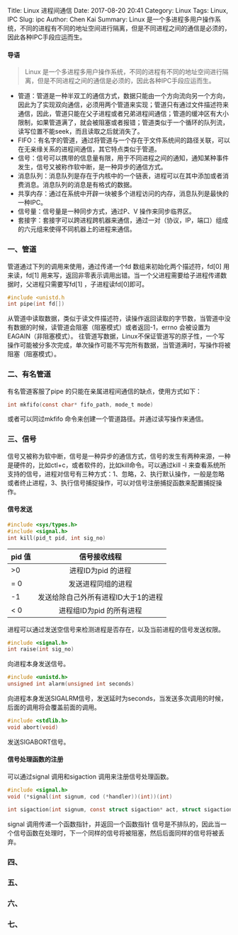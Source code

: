Title: Linux 进程间通信
Date: 2017-08-20 20:41
Category: Linux
Tags: Linux, IPC
Slug: ipc
Author: Chen Kai
Summary: Linux 是一个多进程多用户操作系统，不同的进程有不同的地址空间进行隔离，但是不同进程之间的通信是必须的，因此各种IPC手段应运而生。

#### 导语
> Linux 是一个多进程多用户操作系统，不同的进程有不同的地址空间进行隔离，但是不同进程之间的通信是必须的，因此各种IPC手段应运而生。
+ 管道：管道是一种半双工的通信方式，数据只能由一个方向流向另一个方向，因此为了实现双向通信，必须用两个管道来实现；管道只有通过文件描述符来通信，因此，管道只能在父子进程或者兄弟进程间通信；管道的缓冲区有大小限制，如果管道满了，就会被阻塞或者报错；管道类似于一个循环的队列流，读写位置不能seek，而且读取之后就消失了。
+ FIFO：有名字的管道，通过将管道与一个存在于文件系统间的路径关联，可以在无亲缘关系的进程间通信，其它特点类似于管道。
+ 信号：信号可以携带的信息量有限，用于不同进程之间的通知，通知某种事件发生，信号又被称作软中断，是一种异步的通信方式。
+ 消息队列：消息队列是存在于内核中的一个链表，进程可以在其中添加或者消费消息。消息队列的消息是有格式的数据。
+ 共享内存：通过在系统中开辟一块被多个进程访问的内存，消息队列是最快的一种IPC。
+ 信号量：信号量是一种同步方式，通过P、V 操作来同步临界区。
+ 套接字：套接字可以跨进程跨机器来通信，通过一对（协议，IP，端口）组成的六元组来使得不同机器上的进程来通信。


### 一、管道
管道通过下列的调用来使用，通过传递一个fd 数组来初始化两个描述符，fd[0] 用来读，fd[1] 用来写，返回非零表示调用出错。当一个父进程需要给子进程传递数据时，父进程只需要写fd[1] ，子进程读fd[0]即可。
```c
#include <unistd.h
int pipe(int fd[])
```
从管道中读取数据，类似于读文件描述符，读操作返回读取的字节数，当管道中没有数据的时候，读管道会阻塞（阻塞模式）或者返回-1，errno 会被设置为EAGAIN（非阻塞模式）。
往管道写数据，Linux不保证管道写的原子性，一个写操作可能被分多次完成，单次操作可能不写完所有数据，当管道满时，写操作将被阻塞（阻塞模式）。
### 二、有名管道
有名管道客服了pipe 的只能在亲属进程间通信的缺点，使用方式如下：
```c
int mkfifo(const char* fifo_path, mode_t mode)
```
或者可以同过mkfifo 命令来创建一个管道路径。并通过读写操作来通信。
### 三、信号
信号又被称为软中断，信号是一种异步的通信方式，信号的发生有两种来源，一种是硬件的，比如ctl+c，或者软件的，比如kill命令。可以通过kill -l 来查看系统所支持的信号，进程对信号有三种方式：1、忽略，2、执行默认操作，一般是忽略或者终止进程，3、执行信号捕捉操作，可以对信号注册捕捉函数来配置捕捉操作。
#### 信号发送
```c
#include <sys/types.h>
#include <signal.h>
int kill(pid_t pid, int sig_no)
```
|pid 值| 信号接收线程|
|:---|:----:|
| >0 | 进程ID为pid 的进程|
| = 0| 发送进程同组的进程|
| -1 | 发送给除自己外所有进程ID大于1的进程|
| < 0| 进程组ID为pid 的所有进程|

进程可以通过发送空信号来检测进程是否存在，以及当前进程的信号发送权限。

```c
#include <signal.h>
int raise(int sig_no)
```
向进程本身发送信号。

```c
#include <unistd.h>
unsigned int alarm(unsigned int seconds)
```
向进程本身发送SIGALRM信号，发送延时为seconds，当发送多次调用的时候，后面的调用将会覆盖前面的调用。

```c
#include <stdlib.h>
void abort(void)
```
发送SIGABORT信号。

#### 信号处理函数的注册
可以通过signal 调用和sigaction 调用来注册信号处理函数。
```c
#include <signal.h>
void (*signal(int signum, cod (*handler))(int))(int)

int sigaction(int signum, const struct sigaction* act, struct sigaction* oldact)
```
signal 调用传递一个函数指针，并返回一个函数指针
信号是不排队的，因此当一个信号函数在处理时，下一个同样的信号将被阻塞，然后后面同样的信号将被丢弃。
### 四、
### 五、
### 六、
### 七、

